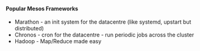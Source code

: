 #### Popular Mesos Frameworks

 * Marathon - an init system for the datacentre (like systemd, upstart but distributed)
 * Chronos - cron for the datacentre - run periodic jobs across the cluster
 * Hadoop - Map/Reduce made easy
 